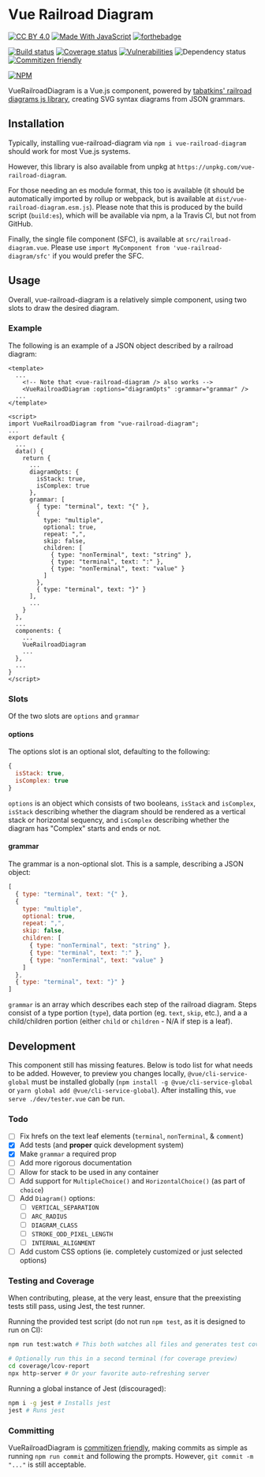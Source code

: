 # Vue Railroad Diagram

[![CC BY 4.0](https://forthebadge.com/images/badges/cc-by.svg)](https://creativecommons.org/licenses/by/4.0/legalcode)
[![Made With JavaScript](https://forthebadge.com/images/badges/made-with-javascript.svg)](https://forthebadge.com)
[![forthebadge](https://forthebadge.com/images/badges/powered-by-electricity.svg)](https://forthebadge.com)

[![Build status](https://img.shields.io/travis/christopherm99/vue-railroad-diagram.svg?style=for-the-badge)](https://travis-ci.org/christopherm99/vue-railroad-diagram)
[![Coverage status](https://img.shields.io/coveralls/github/christopherm99/vue-railroad-diagram.svg?style=for-the-badge)](https://coveralls.io/github/christopherm99/vue-railroad-diagram)
[![Vulnerabilities](https://img.shields.io/snyk/vulnerabilities/github/christopherm99/vue-railroad-diagram.svg?style=for-the-badge)](https://github.com/christopherm99/vue-railroad-diagram/network/alerts)
![Dependency status](https://img.shields.io/david/christopherm99/vue-railroad-diagram.svg?style=for-the-badge)
[![Commitizen friendly](https://img.shields.io/badge/commitizen-friendly-brightgreen.svg?style=for-the-badge)](http://commitizen.github.io/cz-cli/)

[![NPM](https://nodei.co/npm/vue-railroad-diagram.png?compact=true)](https://www.npmjs.com/package/vue-railroad-diagram)

VueRailroadDiagram is a Vue.js component, powered by [tabatkins' railroad diagrams js library](https://github.com/tabatkins/railroad-diagrams.git), creating SVG syntax diagrams from JSON grammars.

## Installation
Typically, installing vue-railroad-diagram via `npm i vue-railroad-diagram` should work for most Vue.js systems.

However, this library is also available from unpkg at `https://unpkg.com/vue-railroad-diagram`. 

For those needing an es module format, this too is available (it should be automatically imported by rollup or webpack, but is available at `dist/vue-railroad-diagram.esm.js`). Please note that this is produced by the build script (`build:es`), which will be available via npm, a la Travis CI, but not from GitHub.

Finally, the single file component (SFC), is available at `src/railroad-diagram.vue`. Please use `import MyComponent from 'vue-railroad-diagram/sfc'` if you would prefer the SFC.

## Usage
Overall, vue-railroad-diagram is a relatively simple component, using two slots to draw the desired diagram.
### Example
The following is an example of a JSON object described by a railroad diagram: 

```vue
<template>
  ...
    <!-- Note that <vue-railroad-diagram /> also works -->
    <VueRailroadDiagram :options="diagramOpts" :grammar="grammar" />
  ...
</template>

<script>
import VueRailroadDiagram from "vue-railroad-diagram";
...
export default {
  ...
  data() {
    return {
      ...
      diagramOpts: {
        isStack: true,
        isComplex: true
      },
      grammar: [
        { type: "terminal", text: "{" },
        {
          type: "multiple",
          optional: true,
          repeat: ",",
          skip: false,
          children: [
            { type: "nonTerminal", text: "string" },
            { type: "terminal", text: ":" },
            { type: "nonTerminal", text: "value" }
          ]
        },
        { type: "terminal", text: "}" }
      ],
      ...
    }
  },
  ...
  components: {
    ...
    VueRailroadDiagram
    ...
  },
  ...
}
</script>
```

### Slots
Of the two slots are `options` and `grammar`

#### options
The options slot is an optional slot, defaulting to the following:
```js
{
  isStack: true,
  isComplex: true
}
```
`options` is an object which consists of two booleans, `isStack` and `isComplex`, `isStack` describing whether the diagram should be rendered as a vertical stack or horizontal sequency, and `isComplex` describing whether the diagram has "Complex" starts and ends or not.

#### grammar
The grammar is a non-optional slot. This is a sample, describing a JSON object:
```js
[
  { type: "terminal", text: "{" },
  {
    type: "multiple",
    optional: true,
    repeat: ",",
    skip: false,
    children: [
      { type: "nonTerminal", text: "string" },
      { type: "terminal", text: ":" },
      { type: "nonTerminal", text: "value" }
    ]
  },
  { type: "terminal", text: "}" }
]
```
`grammar` is an array which describes each step of the railroad diagram. Steps consist of a type portion (`type`), data portion (eg. `text`, `skip`, etc.), and a a child/children portion (either `child` or `children` - N/A if step is a leaf). 

## Development

This component still has missing features. Below is todo list for what needs to be added. However, to preview you changes locally, `@vue/cli-service-global` must be installed globally (`npm install -g @vue/cli-service-global` or `yarn global add @vue/cli-service-global`). After installing this, `vue serve ./dev/tester.vue` can be run. 

### Todo
- [ ] Fix hrefs on the text leaf elements (`terminal`, `nonTerminal`, & `comment`)
- [X] Add tests (and **proper** quick development system)
- [X] Make `grammar` a required prop
- [ ] Add more rigorous documentation
- [ ] Allow for stack to be used in any container
- [ ] Add support for `MultipleChoice()` and `HorizontalChoice()` (as part of `choice`)
- [ ] Add `Diagram()` options:
  - [ ] `VERTICAL_SEPARATION`
  - [ ] `ARC_RADIUS`
  - [ ] `DIAGRAM_CLASS`
  - [ ] `STROKE_ODD_PIXEL_LENGTH`
  - [ ] `INTERNAL_ALIGNMENT`
- [ ] Add custom CSS options (ie. completely customized or just selected options)

### Testing and Coverage

When contributing, please, at the very least, ensure that the preexisting tests still pass, using Jest, the test runner.

Running the provided test script (do not run `npm test`, as it is designed to run on CI):
```bash
npm run test:watch # This both watches all files and generates test coverage

# Optionally run this in a second terminal (for coverage preview) 
cd coverage/lcov-report
npx http-server # Or your favorite auto-refreshing server
```

Running a global instance of Jest (discouraged):
```bash
npm i -g jest # Installs jest
jest # Runs jest
```
### Committing

VueRailroadDiagram is [commitizen friendly](http://commitizen.github.io/cz-cli/), making commits as simple as running `npm run commit` and following the prompts. However, `git commit -m "..."` is still acceptable.
